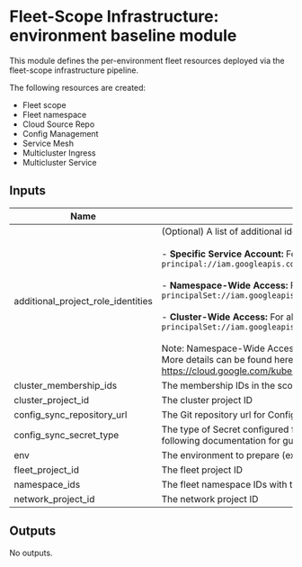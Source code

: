 # Fleet-Scope Infrastructure: environment baseline module

This module defines the per-environment fleet resources deployed via the fleet-scope infrastructure pipeline.

The following resources are created:
- Fleet scope
- Fleet namespace
- Cloud Source Repo
- Config Management
- Service Mesh
- Multicluster Ingress
- Multicluster Service

<!-- BEGINNING OF PRE-COMMIT-TERRAFORM DOCS HOOK -->
## Inputs

| Name | Description | Type | Default | Required |
|------|-------------|------|---------|:--------:|
| additional\_project\_role\_identities | (Optional) A list of additional identities to assign roles at the project level for the fleet project. Use the following formats for specific Kubernetes identities:<br><br>- **Specific Service Account:** For all Pods using a specific Kubernetes ServiceAccount:<br>  `principal://iam.googleapis.com/projects/PROJECT_NUMBER/locations/global/workloadIdentityPools/PROJECT_ID.svc.id.goog/subject/ns/NAMESPACE/sa/SERVICEACCOUNT`<br><br>- **Namespace-Wide Access:** For all Pods in a namespace, regardless of the service account or cluster:<br>  `principalSet://iam.googleapis.com/projects/PROJECT_NUMBER/locations/global/workloadIdentityPools/PROJECT_ID.svc.id.goog/namespace/NAMESPACE`<br><br>- **Cluster-Wide Access:** For all Pods in a specific cluster:<br>  `principalSet://iam.googleapis.com/projects/PROJECT_NUMBER/locations/global/workloadIdentityPools/PROJECT_ID.svc.id.goog/kubernetes.cluster/https://container.googleapis.com/v1/projects/PROJECT_ID/locations/LOCATION/clusters/CLUSTER_NAME`<br><br>Note: Namespace-Wide Access is Granted for all namespace created with `namespace_ids`.<br>More details can be found here:<br>https://cloud.google.com/kubernetes-engine/docs/concepts/workload-identity#principal-id-examples | `list(string)` | `[]` | no |
| cluster\_membership\_ids | The membership IDs in the scope | `list(string)` | n/a | yes |
| cluster\_project\_id | The cluster project ID | `string` | n/a | yes |
| config\_sync\_repository\_url | The Git repository url for Config Sync. If `config_sync_secret_type` is value `gcpserviceaccount`, a Cloud Source Repository will automatically be created and this variable will be ignored. | `string` | `""` | no |
| config\_sync\_secret\_type | The type of Secret configured for access to the Config Sync Git repo. Must be `ssh`, `cookiefile`, `gcenode`, `gcpserviceaccount`, `githubapp`, `token`, or `none`. Depending on the credential type, additional steps must be executed prior to this step. Refer to the following documentation for guidance: https://cloud.google.com/kubernetes-engine/enterprise/config-sync/docs/how-to/installing-config-sync#git-creds-secret | `string` | `"gcpserviceaccount"` | no |
| env | The environment to prepare (ex. development) | `string` | n/a | yes |
| fleet\_project\_id | The fleet project ID | `string` | n/a | yes |
| namespace\_ids | The fleet namespace IDs with team | `map(string)` | n/a | yes |
| network\_project\_id | The network project ID | `string` | n/a | yes |

## Outputs

No outputs.

<!-- END OF PRE-COMMIT-TERRAFORM DOCS HOOK -->
